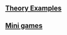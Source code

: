 ## [Theory Examples](https://github.com/danielscherzer/Framework/tree/master/CG/Examples)
## [Mini games](https://github.com/danielscherzer/Framework/tree/master/CG/games)